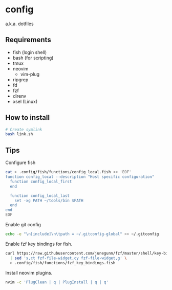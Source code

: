 # config

a.k.a. dotfiles

## Requirements

- fish (login shell)
- bash (for scripting)
- tmux
- neovim
  - vim-plug
- ripgrep
- fd
- fzf
- direnv
- xsel (Linux)

## How to install

```sh
# Create symlink
bash link.sh
```

## Tips

Configure fish
```sh
cat > .config/fish/functions/config_local.fish << 'EOF'
function config_local --description "Host specific configuration"
  function config_local_first
  end

  function config_local_last
    set -xg PATH ~/tools/bin $PATH
  end
end
EOF
```

Enable git config
```sh
echo -e "\n[include]\n\tpath = ~/.gitconfig-global" >> ~/.gitconfig
```

Enable fzf key bindings for fish.
```sh
curl https://raw.githubusercontent.com/junegunn/fzf/master/shell/key-bindings.fish \
  | sed 's,ct fzf-file-widget,cy fzf-file-widget,g' \
  > .config/fish/functions/fzf_key_bindings.fish
```

Install neovim plugins.
```sh
nvim -c 'PlugClean | q | PlugInstall | q | q'
```

